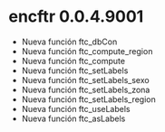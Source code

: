 # encftr 0.0.4.9001

* Nueva función ftc_dbCon
* Nueva función ftc_compute_region 
* Nueva función ftc_compute
* Nueva función ftc_setLabels
* Nueva función ftc_setLabels_sexo
* Nueva función ftc_setLabels_zona
* Nueva función ftc_setLabels_region
* Nueva función ftc_useLabels
* Nueva función ftc_asLabels
